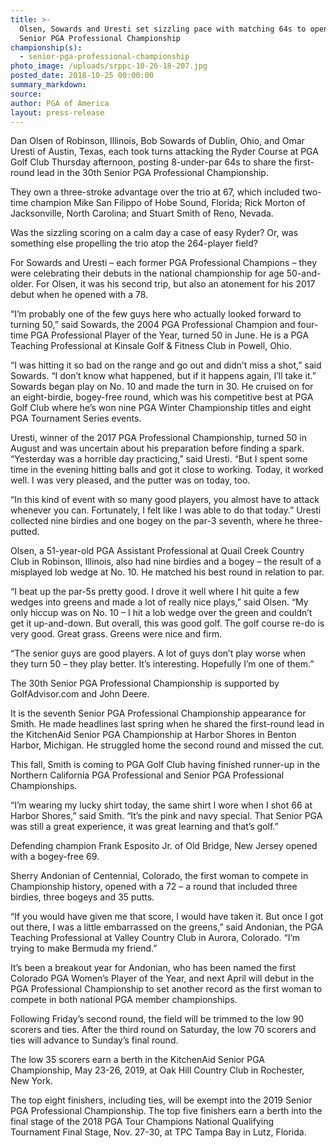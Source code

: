 ```yaml
---
title: >-
  Olsen, Sowards and Uresti set sizzling pace with matching 64s to open the 30th
  Senior PGA Professional Championship
championship(s):
  - senior-pga-professional-championship
photo_image: /uploads/srppc-10-26-18-207.jpg
posted_date: 2018-10-25 00:00:00
summary_markdown:
source:
author: PGA of America
layout: press-release
---
```


Dan Olsen of Robinson, Illinois, Bob Sowards of Dublin, Ohio, and Omar Uresti of Austin, Texas, each took turns attacking the Ryder Course at PGA Golf Club Thursday afternoon, posting 8-under-par 64s to share the first-round lead in the 30th Senior PGA Professional Championship.

They own a three-stroke advantage over the trio at 67, which included two-time champion Mike San Filippo of Hobe Sound, Florida; Rick Morton of Jacksonville, North Carolina; and Stuart Smith of Reno, Nevada.

Was the sizzling scoring on a calm day a case of easy Ryder? Or, was something else propelling the trio atop the 264-player field?

For Sowards and Uresti – each former PGA Professional Champions – they were celebrating their debuts in the national championship for age 50-and-older. For Olsen, it was his second trip, but also an atonement for his 2017 debut when he opened with a 78.

“I’m probably one of the few guys here who actually looked forward to turning 50,” said Sowards, the 2004 PGA Professional Champion and four-time PGA Professional Player of the Year, turned 50 in June. He is a PGA Teaching Professional at Kinsale Golf & Fitness Club in Powell, Ohio.

“I was hitting it so bad on the range and go out and didn’t miss a shot,” said Sowards. “I don’t know what happened, but if it happens again, I’ll take it.” Sowards began play on No. 10 and made the turn in 30. He cruised on for an eight-birdie, bogey-free round, which was his competitive best at PGA Golf Club where he’s won nine PGA Winter Championship titles and eight PGA Tournament Series events.

Uresti, winner of the 2017 PGA Professional Championship, turned 50 in August and was uncertain about his preparation before finding a spark. “Yesterday was a horrible day practicing,” said Uresti. “But I spent some time in the evening hitting balls and got it close to working. Today, it worked well. I was very pleased, and the putter was on today, too.

“In this kind of event with so many good players, you almost have to attack whenever you can. Fortunately, I felt like I was able to do that today.” Uresti collected nine birdies and one bogey on the par-3 seventh, where he three-putted.

Olsen, a 51-year-old PGA Assistant Professional at Quail Creek Country Club in Robinson, Illinois, also had nine birdies and a bogey – the result of a misplayed lob wedge at No. 10. He matched his best round in relation to par.

“I beat up the par-5s pretty good. I drove it well where I hit quite a few wedges into greens and made a lot of really nice plays,” said Olsen. “My only hiccup was on No. 10 – I hit a lob wedge over the green and couldn’t get it up-and-down. But overall, this was good golf. The golf course re-do is very good. Great grass. Greens were nice and firm.

“The senior guys are good players. A lot of guys don’t play worse when they turn 50 – they play better. It’s interesting. Hopefully I’m one of them.”

The 30th Senior PGA Professional Championship is supported by GolfAdvisor.com and John Deere.

It is the seventh Senior PGA Professional Championship appearance for Smith. He made headlines last spring when he shared the first-round lead in the KitchenAid Senior PGA Championship at Harbor Shores in Benton Harbor, Michigan. He struggled home the second round and missed the cut.

This fall, Smith is coming to PGA Golf Club having finished runner-up in the Northern California PGA Professional and Senior PGA Professional Championships.

“I’m wearing my lucky shirt today, the same shirt I wore when I shot 66 at Harbor Shores,” said Smith. “It’s the pink and navy special. That Senior PGA was still a great experience, it was great learning and that’s golf.”

Defending champion Frank Esposito Jr. of Old Bridge, New Jersey opened with a bogey-free 69.

Sherry Andonian of Centennial, Colorado, the first woman to compete in Championship history, opened with a 72 – a round that included three birdies, three bogeys and 35 putts.

“If you would have given me that score, I would have taken it. But once I got out there, I was a little embarrassed on the greens,” said Andonian, the PGA Teaching Professional at Valley Country Club in Aurora, Colorado. “I’m trying to make Bermuda my friend.”

It’s been a breakout year for Andonian, who has been named the first Colorado PGA Women’s Player of the Year, and next April will debut in the PGA Professional Championship to set another record as the first woman to compete in both national PGA member championships.

Following Friday’s second round, the field will be trimmed to the low 90 scorers and ties. After the third round on Saturday, the low 70 scorers and ties will advance to Sunday’s final round.

The low 35 scorers earn a berth in the KitchenAid Senior PGA Championship, May 23-26, 2019, at Oak Hill Country Club in Rochester, New York.

The top eight finishers, including ties, will be exempt into the 2019 Senior PGA Professional Championship. The top five finishers earn a berth into the final stage of the 2018 PGA Tour Champions National Qualifying Tournament Final Stage, Nov. 27-30, at TPC Tampa Bay in Lutz, Florida.